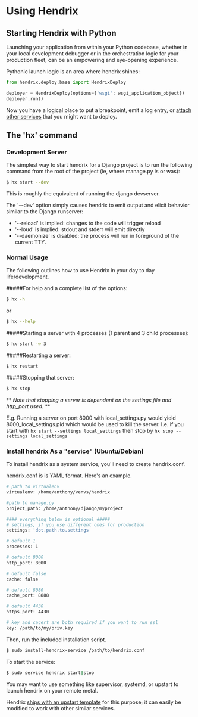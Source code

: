 # Using Hendrix

## Starting Hendrix with Python
Launching your application from within your Python codebase, whether in your local development debugger or in the orchestration logic for your production fleet, can be an empowering and eye-opening experience.

Pythonic launch logic is an area where hendrix shines:

```python
from hendrix.deploy.base import HendrixDeploy

deployer = HendrixDeploy(options={'wsgi': wsgi_application_object})
deployer.run()
```

Now you have a logical place to put a breakpoint, emit a log entry, or [attach other services](deploying-other-services.md) that you might want to deploy.

## The 'hx' command

### Development Server

The simplest way to start hendrix for a Django project is to run the following command from the root of the project (ie, where manage.py is or was):

```bash
$ hx start --dev
```
This is roughly the equivalent of running the django devserver.

The '--dev' option simply causes hendrix to emit output and elicit behavior similar to the Django runserver:

* '--reload' is implied: changes to the code will trigger reload
* '--loud' is implied: stdout and stderr will emit directly
* '--daemonize' is  disabled: the process will run in foreground of the current TTY.

### Normal Usage
The following outlines how to use Hendrix in your day to day life/development.

#####For help and a complete list of the options:

```bash
$ hx -h
```
or

```bash
$ hx --help
```

#####Starting a server with 4 processes (1 parent and 3 child processes):
```bash
$ hx start -w 3
```

#####Restarting a server:
```bash
$ hx restart
```
#####Stopping that server:
```bash
$ hx stop
```

** *Note that stopping a server is dependent on the settings file and http_port
used.* **

E.g. Running a server on port 8000 with local_settings.py would yield
8000_local_settings.pid which would be used to kill the server. I.e. if you
start with `hx start --settings local_settings` then stop by `hx stop --settings local_settings`

### Install hendrix As a "service" (Ubuntu/Debian)

To install hendrix as a system service, you'll need to create hendrix.conf.

hendrix.conf is is YAML format.  Here's an example.

```bash
# path to virtualenv
virtualenv: /home/anthony/venvs/hendrix

#path to manage.py
project_path: /home/anthony/django/myproject

#### everything below is optional #####
# settings, if you use different ones for production
settings: 'dot.path.to.settings'

# default 1
processes: 1

# default 8000
http_port: 8000

# default false
cache: false

# default 8080
cache_port: 8888

# default 4430
https_port: 4430

# key and cacert are both required if you want to run ssl
key: /path/to/my/priv.key
```

Then, run the included installation script.

```bash
$ sudo install-hendrix-service /path/to/hendrix.conf
```

To start the service:

```bash
$ sudo service hendrix start|stop
```
You may want to use something like supervisor, systemd, or upstart to launch hendrix on your remote metal.

Hendrix [ships with an upstart template](https://github.com/hangarunderground/hendrix/blob/master/hendrix/utils/templates/upstart.conf.j2) for this purpose; it can easily be modified to work with other similar services.
